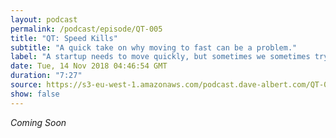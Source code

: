 ```yaml
---
layout: podcast
permalink: /podcast/episode/QT-005
title: "QT: Speed Kills"
subtitle: "A quick take on why moving to fast can be a problem."
label: "A startup needs to move quickly, but sometimes we sometimes try to move so vast that we cost ourselves more time fixing what we broke. Email: podcast@dave-albert.com  Twitter: https://twitter.com/dave_albert  Instagram: https://www.instagram.com/dave.albert/  Websites: https://dave-albert.com | https://medit.online"
date: Tue, 14 Nov 2018 04:46:54 GMT
duration: "7:27"
source: https://s3-eu-west-1.amazonaws.com/podcast.dave-albert.com/QT-005-Speed-Kills.mp3
show: false
---
```


<i> Coming Soon </i>

